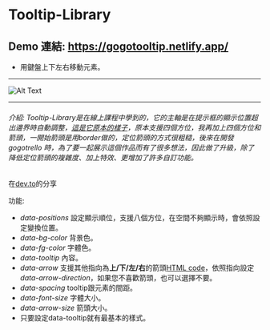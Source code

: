 # Tooltip-Library
## Demo 連結: https://gogotooltip.netlify.app/
- 用鍵盤上下左右移動元素。

---

![Alt Text](https://dev-to-uploads.s3.amazonaws.com/uploads/articles/t0g4o8mr2hn2r9rqof85.png)

---

###### 介紹: Tooltip-Library是在線上課程中學到的，它的主軸是在提示框的顯示位置超出邊界時自動調整，[這是它原本的樣子](https://nifty-morse-97e6a4.netlify.app/)，原本支援四個方位，我再加上四個方位和箭頭，一開始箭頭是用border做的，定位箭頭的方式很粗糙，後來在開發 gogotrello 時，為了要一起展示這個作品而有了很多想法，因此做了升級，除了降低定位箭頭的複雜度、加上特效、更增加了許多自訂功能。
在[dev.to](https://dev.to/ga676005/my-first-library-a6i)的分享

功能:
- *data-positions* 設定顯示順位，支援八個方位，在空間不夠顯示時，會依照設定變換位置。
- *data-bg-color* 背景色。
- *data-fg-color* 字體色。
- *data-tooltip* 內容。
- *data-arrow* 支援其他指向為**上/下/左/右**的箭頭[HTML code](https://www.toptal.com/designers/htmlarrows/arrows/)，依照指向設定*data-arrow-direction*，如果您不喜歡箭頭，也可以選擇不要。
- *data-spacing* tooltip跟元素的間距。
- *data-font-size* 字體大小。
- *data-arrow-size* 箭頭大小。
- 只要設定data-tooltip就有最基本的樣式。
